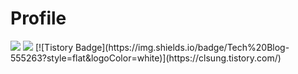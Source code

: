 # Profile

<img src="https://img.shields.io/badge/clsung7911@gmail.com-EA4335?style=flat-square&logo=Gmail&logoColor=white"/>
<img src="https://img.shields.io/badge/clsung-0A66C2?style=flat-square&logo=LinkedIn&logoColor=white"/>
[![Tistory Badge](https://img.shields.io/badge/Tech%20Blog-555263?style=flat&logoColor=white)](https://clsung.tistory.com/)


<!--
**clsung7911/clsung7911** is a ✨ _special_ ✨ repository because its `README.md` (this file) appears on your GitHub profile.

Here are some ideas to get you started:

- 🔭 I’m currently working on ...
- 🌱 I’m currently learning ...
- 👯 I’m looking to collaborate on ...
- 🤔 I’m looking for help with ...
- 💬 Ask me about ...
- 📫 How to reach me: ...
- 😄 Pronouns: ...
- ⚡ Fun fact: ...
-->
